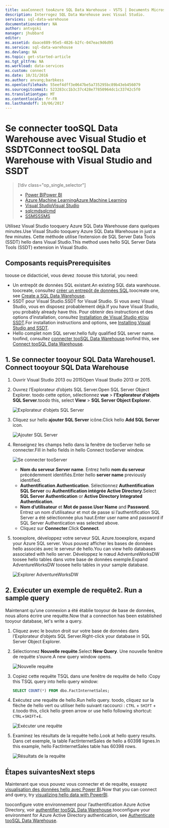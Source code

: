 ```yaml
---
title: aaaConnect tooAzure SQL Data Warehouse - VSTS | Documents Microsoft
description: Interrogez SQL Data Warehouse avec Visual Studio.
services: sql-data-warehouse
documentationcenter: NA
author: antvgski
manager: jhubbard
editor: 
ms.assetid: daace889-95e5-4826-b2fc-047eac9d6d95
ms.service: sql-data-warehouse
ms.devlang: NA
ms.topic: get-started-article
ms.tgt_pltfrm: NA
ms.workload: data-services
ms.custom: connect
ms.date: 10/31/2016
ms.author: anvang;barbkess
ms.openlocfilehash: 55eef4dff3e0647be5a735295bc89b43eb456079
ms.sourcegitcommit: 523283cc1b3c37c428e77850964dc1c33742c5f0
ms.translationtype: MT
ms.contentlocale: fr-FR
ms.lasthandoff: 10/06/2017
---
```

# <a name="connect-toosql-data-warehouse-with-visual-studio-and-ssdt"></a><span data-ttu-id="54830-103">Se connecter tooSQL Data Warehouse avec Visual Studio et SSDT</span><span class="sxs-lookup"><span data-stu-id="54830-103">Connect tooSQL Data Warehouse with Visual Studio and SSDT</span></span>
> [!div class="op_single_selector"]
> * [<span data-ttu-id="54830-104">Power BI</span><span class="sxs-lookup"><span data-stu-id="54830-104">Power BI</span></span>](sql-data-warehouse-get-started-visualize-with-power-bi.md)
> * [<span data-ttu-id="54830-105">Azure Machine Learning</span><span class="sxs-lookup"><span data-stu-id="54830-105">Azure Machine Learning</span></span>](sql-data-warehouse-get-started-analyze-with-azure-machine-learning.md)
> * [<span data-ttu-id="54830-106">Visual Studio</span><span class="sxs-lookup"><span data-stu-id="54830-106">Visual Studio</span></span>](sql-data-warehouse-query-visual-studio.md)
> * [<span data-ttu-id="54830-107">sqlcmd</span><span class="sxs-lookup"><span data-stu-id="54830-107">sqlcmd</span></span>](sql-data-warehouse-get-started-connect-sqlcmd.md) 
> * [<span data-ttu-id="54830-108">SSMS</span><span class="sxs-lookup"><span data-stu-id="54830-108">SSMS</span></span>](sql-data-warehouse-query-ssms.md)
> 
> 

<span data-ttu-id="54830-109">Utilisez Visual Studio tooquery Azure SQL Data Warehouse dans quelques minutes.</span><span class="sxs-lookup"><span data-stu-id="54830-109">Use Visual Studio tooquery Azure SQL Data Warehouse in just a few minutes.</span></span> <span data-ttu-id="54830-110">Cette méthode utilise l’extension de SQL Server Data Tools (SSDT) hello dans Visual Studio.</span><span class="sxs-lookup"><span data-stu-id="54830-110">This method uses hello SQL Server Data Tools (SSDT) extension in Visual Studio.</span></span> 

## <a name="prerequisites"></a><span data-ttu-id="54830-111">Composants requis</span><span class="sxs-lookup"><span data-stu-id="54830-111">Prerequisites</span></span>
<span data-ttu-id="54830-112">toouse ce didacticiel, vous devez :</span><span class="sxs-lookup"><span data-stu-id="54830-112">toouse this tutorial, you need:</span></span>

* <span data-ttu-id="54830-113">Un entrepôt de données SQL existant.</span><span class="sxs-lookup"><span data-stu-id="54830-113">An existing SQL data warehouse.</span></span> <span data-ttu-id="54830-114">toocreate, consultez [créer un entrepôt de données SQL][Create a SQL Data Warehouse].</span><span class="sxs-lookup"><span data-stu-id="54830-114">toocreate one, see [Create a SQL Data Warehouse][Create a SQL Data Warehouse].</span></span>
* <span data-ttu-id="54830-115">SSDT pour Visual Studio.</span><span class="sxs-lookup"><span data-stu-id="54830-115">SSDT for Visual Studio.</span></span> <span data-ttu-id="54830-116">Si vous avez Visual Studio, vous en disposez probablement déjà.</span><span class="sxs-lookup"><span data-stu-id="54830-116">If you have Visual Studio, you probably already have this.</span></span> <span data-ttu-id="54830-117">Pour obtenir des instructions et des options d’installation, consultez [Installation de Visual Studio et/ou SSDT][Installing Visual Studio and SSDT].</span><span class="sxs-lookup"><span data-stu-id="54830-117">For installation instructions and options, see [Installing Visual Studio and SSDT][Installing Visual Studio and SSDT].</span></span>
* <span data-ttu-id="54830-118">Hello complet nom SQL server.</span><span class="sxs-lookup"><span data-stu-id="54830-118">hello fully qualified SQL server name.</span></span> <span data-ttu-id="54830-119">toofind, consultez [connecter tooSQL Data Warehouse][Connect tooSQL Data Warehouse].</span><span class="sxs-lookup"><span data-stu-id="54830-119">toofind this, see [Connect tooSQL Data Warehouse][Connect tooSQL Data Warehouse].</span></span>

## <a name="1-connect-tooyour-sql-data-warehouse"></a><span data-ttu-id="54830-120">1. Se connecter tooyour SQL Data Warehouse</span><span class="sxs-lookup"><span data-stu-id="54830-120">1. Connect tooyour SQL Data Warehouse</span></span>
1. <span data-ttu-id="54830-121">Ouvrir Visual Studio 2013 ou 2015</span><span class="sxs-lookup"><span data-stu-id="54830-121">Open Visual Studio 2013 or 2015.</span></span>
2. <span data-ttu-id="54830-122">Ouvrez l’Explorateur d’objets SQL Server.</span><span class="sxs-lookup"><span data-stu-id="54830-122">Open SQL Server Object Explorer.</span></span> <span data-ttu-id="54830-123">toodo cette option, sélectionnez **vue** > **l’Explorateur d’objets SQL Server**.</span><span class="sxs-lookup"><span data-stu-id="54830-123">toodo this, select **View** > **SQL Server Object Explorer**.</span></span>
   
    ![Explorateur d’objets SQL Server][1]
3. <span data-ttu-id="54830-125">Cliquez sur hello **ajouter SQL Server** icône.</span><span class="sxs-lookup"><span data-stu-id="54830-125">Click hello **Add SQL Server** icon.</span></span>
   
    ![Ajouter SQL Server][2]
4. <span data-ttu-id="54830-127">Renseignez les champs hello dans la fenêtre de tooServer hello se connecter.</span><span class="sxs-lookup"><span data-stu-id="54830-127">Fill in hello fields in hello Connect tooServer window.</span></span>
   
    ![Se connecter tooServer][3]
   
   * <span data-ttu-id="54830-129">**Nom du serveur**.</span><span class="sxs-lookup"><span data-stu-id="54830-129">**Server name**.</span></span> <span data-ttu-id="54830-130">Entrez hello **nom du serveur** précédemment identifiés.</span><span class="sxs-lookup"><span data-stu-id="54830-130">Enter hello **server name** previously identified.</span></span>
   * <span data-ttu-id="54830-131">**Authentification**.</span><span class="sxs-lookup"><span data-stu-id="54830-131">**Authentication**.</span></span> <span data-ttu-id="54830-132">Sélectionnez **Authentification SQL Server** ou **Authentification intégrée Active Directory**.</span><span class="sxs-lookup"><span data-stu-id="54830-132">Select **SQL Server Authentication** or **Active Directory Integrated Authentication**.</span></span>
   * <span data-ttu-id="54830-133">**Nom d’utilisateur** et **Mot de passe**.</span><span class="sxs-lookup"><span data-stu-id="54830-133">**User Name** and **Password**.</span></span> <span data-ttu-id="54830-134">Entrez un nom d’utilisateur et mot de passe si l’authentification SQL Server a été sélectionnée plus haut.</span><span class="sxs-lookup"><span data-stu-id="54830-134">Enter user name and password if SQL Server Authentication was selected above.</span></span>
   * <span data-ttu-id="54830-135">Cliquez sur **Connecter**.</span><span class="sxs-lookup"><span data-stu-id="54830-135">Click **Connect**.</span></span>
5. <span data-ttu-id="54830-136">tooexplore, développez votre serveur SQL Azure.</span><span class="sxs-lookup"><span data-stu-id="54830-136">tooexplore, expand your Azure SQL server.</span></span> <span data-ttu-id="54830-137">Vous pouvez afficher les bases de données hello associés avec le serveur de hello.</span><span class="sxs-lookup"><span data-stu-id="54830-137">You can view hello databases associated with hello server.</span></span> <span data-ttu-id="54830-138">Développez le nœud AdventureWorksDW toosee hello tables dans votre base de données exemple.</span><span class="sxs-lookup"><span data-stu-id="54830-138">Expand AdventureWorksDW toosee hello tables in your sample database.</span></span>
   
    ![Explorer AdventureWorksDW][4]

## <a name="2-run-a-sample-query"></a><span data-ttu-id="54830-140">2. Exécuter un exemple de requête</span><span class="sxs-lookup"><span data-stu-id="54830-140">2. Run a sample query</span></span>
<span data-ttu-id="54830-141">Maintenant qu’une connexion a été établie tooyour de base de données, nous allons écrire une requête.</span><span class="sxs-lookup"><span data-stu-id="54830-141">Now that a connection has been established tooyour database, let's write a query.</span></span>

1. <span data-ttu-id="54830-142">Cliquez avec le bouton droit sur votre base de données dans l’Explorateur d’objets SQL Server.</span><span class="sxs-lookup"><span data-stu-id="54830-142">Right-click your database in SQL Server Object Explorer.</span></span>
2. <span data-ttu-id="54830-143">Sélectionnez **Nouvelle requête**.</span><span class="sxs-lookup"><span data-stu-id="54830-143">Select **New Query**.</span></span> <span data-ttu-id="54830-144">Une nouvelle fenêtre de requête s’ouvre.</span><span class="sxs-lookup"><span data-stu-id="54830-144">A new query window opens.</span></span>
   
    ![Nouvelle requête][5]
3. <span data-ttu-id="54830-146">Copiez cette requête TSQL dans une fenêtre de requête de hello :</span><span class="sxs-lookup"><span data-stu-id="54830-146">Copy this TSQL query into hello query window:</span></span>
   
    ```sql
    SELECT COUNT(*) FROM dbo.FactInternetSales;
    ```
4. <span data-ttu-id="54830-147">Exécutez une requête de hello.</span><span class="sxs-lookup"><span data-stu-id="54830-147">Run hello query.</span></span> <span data-ttu-id="54830-148">toodo, cliquez sur la flèche de hello vert ou utiliser hello suivant raccourci : `CTRL` + `SHIFT` + `E`.</span><span class="sxs-lookup"><span data-stu-id="54830-148">toodo this, click hello green arrow or use hello following shortcut: `CTRL`+`SHIFT`+`E`.</span></span>
   
    ![Exécuter une requête][6]
5. <span data-ttu-id="54830-150">Examinez les résultats de la requête hello.</span><span class="sxs-lookup"><span data-stu-id="54830-150">Look at hello query results.</span></span> <span data-ttu-id="54830-151">Dans cet exemple, la table FactInternetSales de hello a 60398 lignes.</span><span class="sxs-lookup"><span data-stu-id="54830-151">In this example, hello FactInternetSales table has 60398 rows.</span></span>
   
    ![Résultats de la requête][7]

## <a name="next-steps"></a><span data-ttu-id="54830-153">Étapes suivantes</span><span class="sxs-lookup"><span data-stu-id="54830-153">Next steps</span></span>
<span data-ttu-id="54830-154">Maintenant que vous pouvez vous connecter et de requête, essayez [visualisation des données hello avec Power BI][visualizing hello data with PowerBI].</span><span class="sxs-lookup"><span data-stu-id="54830-154">Now that you can connect and query, try [visualizing hello data with PowerBI][visualizing hello data with PowerBI].</span></span>

<span data-ttu-id="54830-155">tooconfigure votre environnement pour l’authentification Azure Active Directory, voir [authentifier tooSQL Data Warehouse][Authenticate tooSQL Data Warehouse].</span><span class="sxs-lookup"><span data-stu-id="54830-155">tooconfigure your environment for Azure Active Directory authentication, see [Authenticate tooSQL Data Warehouse][Authenticate tooSQL Data Warehouse].</span></span>

<!--Arcticles-->
[Connect tooSQL Data Warehouse]: sql-data-warehouse-connect-overview.md
[Create a SQL Data Warehouse]: sql-data-warehouse-get-started-provision.md
[Installing Visual Studio and SSDT]: sql-data-warehouse-install-visual-studio.md
[Authenticate tooSQL Data Warehouse]: sql-data-warehouse-authentication.md
[visualizing hello data with PowerBI]: sql-data-warehouse-get-started-visualize-with-power-bi.md  

<!--Other-->
[Azure portal]: https://portal.azure.com

<!--Image references-->

[1]: media/sql-data-warehouse-query-visual-studio/open-ssdt.png
[2]: media/sql-data-warehouse-query-visual-studio/add-server.png
[3]: media/sql-data-warehouse-query-visual-studio/connection-dialog.png
[4]: media/sql-data-warehouse-query-visual-studio/explore-sample.png
[5]: media/sql-data-warehouse-query-visual-studio/new-query2.png
[6]: media/sql-data-warehouse-query-visual-studio/run-query.png
[7]: media/sql-data-warehouse-query-visual-studio/query-results.png

